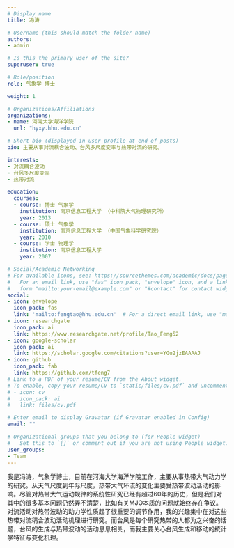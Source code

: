```yaml
---
# Display name
title: 冯涛

# Username (this should match the folder name)
authors:
- admin

# Is this the primary user of the site?
superuser: true

# Role/position
role: 气象学 博士

weight: 1

# Organizations/Affiliations
organizations:
- name: 河海大学海洋学院
  url: "hyxy.hhu.edu.cn"

# Short bio (displayed in user profile at end of posts)
bio: 主要从事对流耦合波动、台风多尺度变率与热带对流的研究。

interests:
- 对流耦合波动
- 台风多尺度变率
- 热带对流

education:
  courses:
  - course: 博士 气象学
    institution: 南京信息工程大学 （中科院大气物理研究所）
    year: 2013
  - course: 硕士 气象学
    institution: 南京信息工程大学 （中国气象科学研究院）
    year: 2010
  - course: 学士 物理学
    institution: 南京信息工程大学
    year: 2007

# Social/Academic Networking
# For available icons, see: https://sourcethemes.com/academic/docs/page-builder/#icons
#   For an email link, use "fas" icon pack, "envelope" icon, and a link in the
#   form "mailto:your-email@example.com" or "#contact" for contact widget.
social:
- icon: envelope
  icon_pack: fas
  link: 'mailto:fengtao@hhu.edu.cn'  # For a direct email link, use "mailto:test@example.org".
- icon: researchgate
  icon_pack: ai
  link: https://www.researchgate.net/profile/Tao_Feng52
- icon: google-scholar
  icon_pack: ai
  link: https://scholar.google.com/citations?user=YGu2jzEAAAAJ
- icon: github
  icon_pack: fab
  link: https://github.com/tfeng7
# Link to a PDF of your resume/CV from the About widget.
# To enable, copy your resume/CV to `static/files/cv.pdf` and uncomment the lines below.
# - icon: cv
#   icon_pack: ai
#   link: files/cv.pdf

# Enter email to display Gravatar (if Gravatar enabled in Config)
email: ""

# Organizational groups that you belong to (for People widget)
#   Set this to `[]` or comment out if you are not using People widget.
user_groups:
- Team
---
```


我是冯涛，气象学博士，目前在河海大学海洋学院工作，主要从事热带大气动力学的研究。从天气尺度到年际尺度，热带大气环流的变化主要受热带波动活动的影响。尽管对热带大气运动规律的系统性研究已经有超过60年的历史，但是我们对其中的很多基本问题仍然弄不清楚，比如有关MJO本质的问题就始终存在争议。对流活动对热带波动的动力学性质起了很重要的调节作用，我的兴趣集中在对这些热带对流耦合波动活动机理进行研究。而台风是每个研究热带的人都为之兴奋的话题，台风的生成与热带波动的活动息息相关，而我主要关心台风生成和移动的统计学特征与变化机理。
